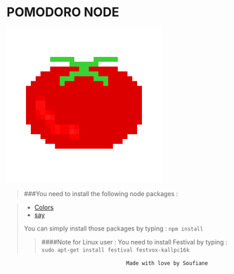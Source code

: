# POMODORO NODE 
![POMODORO](tomato.png)

>###You need to install the following node packages : 

>* [Colors](https://www.npmjs.com/package/colors)
>* [say](https://www.npmjs.com/package/say) 
>
>You can  simply install those packages by typing : `npm install`
>
>>####Note for Linux user :
>>You need to install Festival by typing : 
>>`sudo apt-get install festival festvox-kallpc16k`

                                          Made with love by Soufiane
